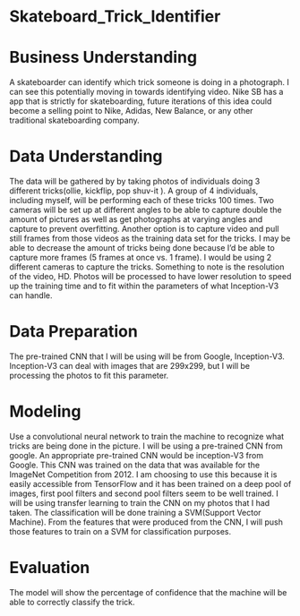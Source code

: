 # Skateboard_Trick_Identifier

# Business Understanding
A skateboarder can identify which trick someone is doing in a photograph. I can see this potentially moving in towards identifying video. Nike SB has a app that is strictly for skateboarding, future iterations of this idea could become a selling point to Nike, Adidas, New Balance, or any other traditional skateboarding company.

# Data Understanding
The data will be gathered by by taking photos of individuals doing 3 different tricks(ollie, kickflip, pop shuv-it ). A group of 4 individuals, including myself, will be performing each of these tricks 100 times. Two cameras will be set up at different angles to be able to capture double the amount of pictures as well as get photographs at varying angles and capture to prevent overfitting.
Another option is to capture video and pull still frames from those videos as the training data set for the tricks. I may be able to decrease the amount of tricks being done because I’d be able to capture more frames (5 frames at once vs. 1 frame). I would be using 2 different cameras to capture the tricks. Something to note is the resolution of the video, HD.
Photos will be processed to have lower resolution to speed up the training time and to fit within the parameters of what Inception-V3 can handle.

# Data Preparation
The pre-trained CNN that I will be using will be from Google, Inception-V3. Inception-V3 can deal with images that are 299x299, but I will be processing the photos to fit this parameter.

# Modeling
Use a convolutional neural network to train the machine to recognize what tricks are being done in the picture. I will be using a pre-trained CNN from google. An appropriate pre-trained CNN would be inception-V3 from Google. This CNN was trained on the data that was available for the ImageNet Competition from 2012. I am choosing to use this because it is easily accessible from TensorFlow and it has been trained on a deep pool of images, first pool filters and second pool filters seem to be well trained. I will be using transfer learning to train the CNN on my photos that I had taken.
The classification will be done training a SVM(Support Vector Machine). From the features that were produced from the CNN, I will push those features to train on a SVM for classification purposes.

# Evaluation
The model will show the percentage of confidence that the machine will be able to correctly classify the trick.
